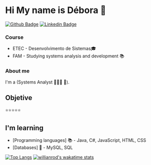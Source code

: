 # Hi My name is Débora 💜

[![Github Badge](https://img.shields.io/badge/-Github-000?style=flat-square&logo=Github&logoColor=white&link=https://github.com/deborafsm)](https://github.com/deborafsm)
[![Linkedin Badge](https://img.shields.io/badge/-LinkedIn-blue?style=flat-square&logo=Linkedin&logoColor=white&link=https://www.linkedin.com/in/dmfs/)](https://www.linkedin.com/in/dmfs/	)

### Course
- ETEC - Desenvolvimento de Sistemas🎓
- FAM - Studying systems analysis and development 📚
### About me
I'm a (Systems Analyst 👩🏻‍💻 🚀).
## Objetive 
⭐⭐⭐⭐⭐
## I'm  learning
- [Programming languages] 📚 - Java, C#, JavaScript, HTML, CSS
- [Databases] 🎲 - MySQL, SQL

[![Top Langs](https://github-readme-stats.vercel.app/api/top-langs/?username=deborafsm)](https://github.com/deborafsm/github-readme-stats)
[![willianrod's wakatime stats](https://github-readme-stats.vercel.app/api/wakatime?username=deborafsm)](https://github.com/anuraghazra/github-readme-stats)

